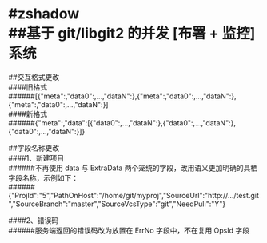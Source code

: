 #zshadow    
##基于 git/libgit2 的并发 [布署 + 监控] 系统    
=============================================    
    
    
##交互格式更改    
####旧格式    
######[{"meta":,"data0":,...,"dataN":},{"meta":,"data0":,...,"dataN":},{"meta":,"data0":,...,"dataN":}]    
####新格式    
######{"meta":,"data":[{"data0":,...,"dataN":},{"data0":,...,"dataN":},{"data0":,...,"dataN":}]}    
     
    
##字段名称更改    
####1、新建项目    
######不再使用 data 与 ExtraData 两个笼统的字段，改用语义更加明确的具栖字段名称，示例如下：    
######{"ProjId":"5","PathOnHost":"/home/git/myproj","SourceUrl":"http://.../test.git","SourceBranch":"master","SourceVcsType":"git","NeedPull":"Y"}    
    
    
####2、错误码    
######服务端返回的错误码改为放置在 ErrNo 字段中，不在复用 OpsId 字段    
